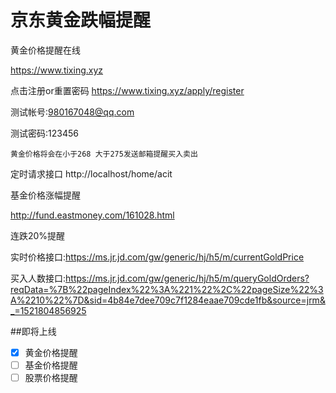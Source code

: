 # 京东黄金跌幅提醒
黄金价格提醒在线

https://www.tixing.xyz

点击注册or重置密码 https://www.tixing.xyz/apply/register

测试帐号:980167048@qq.com

测试密码:123456

```黄金价格将会在小于268 大于275发送邮箱提醒买入卖出```

定时请求接口 http://localhost/home/acit

基金价格涨幅提醒

http://fund.eastmoney.com/161028.html

连跌20%提醒

实时价格接口:https://ms.jr.jd.com/gw/generic/hj/h5/m/currentGoldPrice

买入人数接口:https://ms.jr.jd.com/gw/generic/hj/h5/m/queryGoldOrders?reqData=%7B%22pageIndex%22%3A%221%22%2C%22pageSize%22%3A%2210%22%7D&sid=4b84e7dee709c7f1284eaae709cde1fb&source=jrm&_=1521804856925

##即将上线

- [x] 黄金价格提醒
- [ ] 基金价格提醒  
- [ ] 股票价格提醒